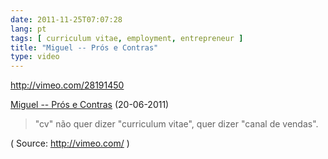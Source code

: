 ```yaml
---
date: 2011-11-25T07:07:28
lang: pt
tags: [ curriculum vitae, employment, entrepreneur ]
title: "Miguel -- Prós e Contras"
type: video
---
```


http://vimeo.com/28191450

[Miguel -- Prós e Contras](http://vimeo.com/28191450) (20-06-2011)

> "cv" não quer dizer "curriculum vitae", quer dizer "canal de vendas".

( Source: <http://vimeo.com/> )


